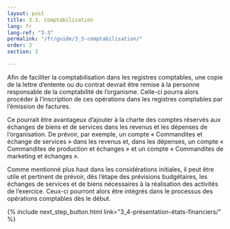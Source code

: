 ```yaml
---
layout: post
title: 3.3. Comptabilisation
lang: fr
lang-ref: "3-3"
permalink: "/fr/guide/3_3-comptabilisation/"
order: 3
section: 3

---
```

Afin de faciliter la comptabilisation dans les registres comptables, une copie de la lettre d’entente ou du contrat devrait être remise à la personne responsable de la comptabilité de l’organisme. Celle-ci pourra alors procéder à l’inscription de ces opérations dans les registres comptables par l’émission de factures.

Ce pourrait être avantageux d’ajouter à la charte des comptes réservés aux échanges de biens et de services dans les revenus et les dépenses de l’organisation. De prévoir, par exemple, un compte « Commandites et échange de services » dans les revenus et, dans les dépenses, un compte « Commandites de production et échanges » et un compte « Commandites de marketing et échanges ».

Comme mentionné plus haut dans les considérations initiales, il peut être utile et pertinent de prévoir, dès l’étape des prévisions budgétaires, les échanges de services et de biens nécessaires à la réalisation des activités de l’exercice. Ceux-ci pourront alors être intégrés dans le processus des opérations comptables dès le début.

{% include next_step_button.html link="3_4-présentation-états-financiers/" %}
